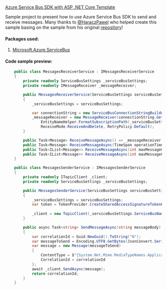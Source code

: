 [Azure Service Bus SDK with ASP .NET Core Template](https://github.com/Daniel-Krzyczkowski/AzureDeveloperTemplates/tree/master/src/azure-service-bus-sdk-asp-net-core-template)

Sample project to present how to use Azure Service Bus SDK to send and receive messages.
Many thanks to [@HaraczPawel](https://twitter.com/HaraczPawel) who helped create this sample basing on the sample from his original [repository](https://github.com/PawelHaracz/pawelharacz.com)!

#### Packages used:
1. [Microsoft.Azure.ServiceBus](https://www.nuget.org/packages/Microsoft.Azure.ServiceBus/)

#### Code sample preview:

```csharp
    public class MessagesReceiverService : IMessagesReceiverService
    {
        private readonly ServiceBusSettings _serviceBusSettings;
        private readonly IMessageReceiver _messageReceiver;

        public MessagesReceiverService(ServiceBusSettings serviceBusSettings)
        {
            _serviceBusSettings = serviceBusSettings;

            var connectionString = new ServiceBusConnectionStringBuilder(_serviceBusSettings.ConnectionString);
            _messageReceiver = new MessageReceiver(connectionString.GetNamespaceConnectionString(),
                EntityNameHelper.FormatSubscriptionPath(_serviceBusSettings.TopicName, _serviceBusSettings.Subscription),
                ReceiveMode.ReceiveAndDelete, RetryPolicy.Default);
        }

        public Task<Message> ReceiveMessageAsync() => _messageReceiver.ReceiveAsync();
        public Task<Message> ReceiveMessageAsync(TimeSpan operationTimeout) => _messageReceiver.ReceiveAsync(operationTimeout);
        public Task<IList<Message>> ReceiveMessageAsync(int maxMessageCount) => _messageReceiver.ReceiveAsync(maxMessageCount);
        public Task<IList<Message>> ReceiveMessageAsync(int maxMessageCount, TimeSpan operationTimeout) => _messageReceiver.ReceiveAsync(maxMessageCount, operationTimeout);
    }
```

```csharp
    public class MessagesSenderService : IMessagesSenderService
    {
        private readonly ITopicClient _client;
        private readonly ServiceBusSettings _serviceBusSettings;

        public MessagesSenderService(ServiceBusSettings serviceBusSettings)
        {
            _serviceBusSettings = serviceBusSettings;
            var token = TokenProvider.CreateSharedAccessSignatureTokenProvider(_serviceBusSettings.SharedAccessName,
                                                                            _serviceBusSettings.SharedAccessKey, TokenScope.Entity);
            _client = new TopicClient(_serviceBusSettings.ServiceBusNamespace, _serviceBusSettings.TopicName, token);
        }

        public async Task<string> SendMessageAsync(string messageBody)
        {
            var correlationId = Guid.NewGuid().ToString("N");
            var messageToSend = Encoding.UTF8.GetBytes(JsonConvert.SerializeObject(messageBody));
            var message = new Message(messageToSend)
            {
                ContentType = $"{System.Net.Mime.MediaTypeNames.Application.Json};charset=utf-8",
                CorrelationId = correlationId
            };
            await _client.SendAsync(message);
            return correlationId;
        }
    }
```